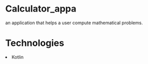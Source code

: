 # Calculator_appa
an application that helps a user compute mathematical problems.

# Technologies
<li> Kotlin </li>
